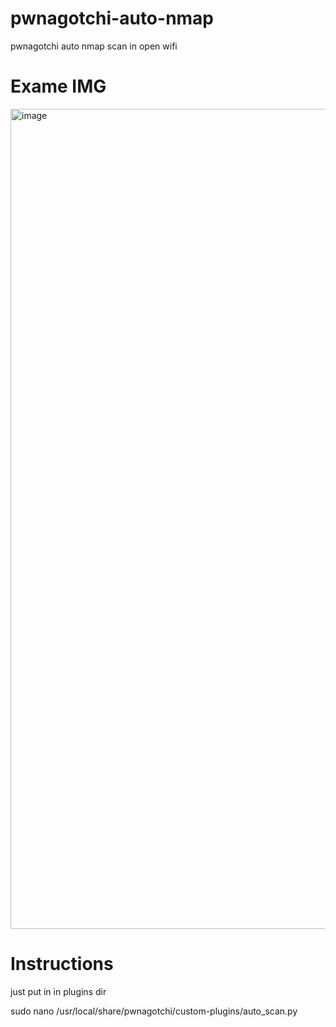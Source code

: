 # pwnagotchi-auto-nmap
pwnagotchi auto nmap scan in open wifi

# Exame IMG

<img width="2670" height="1312" alt="image" src="https://github.com/user-attachments/assets/e472cdf2-aae8-43ca-8a78-02b4fa6907a1" />

# Instructions

just put in in plugins dir

sudo nano /usr/local/share/pwnagotchi/custom-plugins/auto_scan.py


